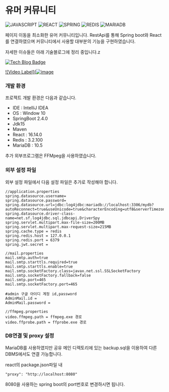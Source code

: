 # 유머 커뮤니티

![JAVASCRIPT](https://img.shields.io/badge/Javascript-F7DF1E?style=plastic&logo=Javascript&logoColor=white)
![REACT](https://img.shields.io/badge/REACT-61DAFB?style=plastic&logo=REACT&logoColor=white)
![SPRING](https://img.shields.io/badge/SPRING-6DB33F?style=plastic&logo=SPRING&logoColor=white)
![REDIS](https://img.shields.io/badge/REDIS-DC382D?style=plastic&logo=REDIS&logoColor=white)
![MARIADB](https://img.shields.io/badge/MariaDB-003545?style=plastic&logo=MariaDB&logoColor=white)


페이지 이동을 최소화한 유머 커뮤니티입니다.
RestApi를 통해 Spring boot와 React를 연결하였으며 커뮤니티에서 사용할 대부분의 기능을 구현하였습니다.

자세한 이슈들은 아래 기술블로그에 정리 중입니다.z


[![Tech Blog Badge](http://img.shields.io/badge/-Tech%20blog-black?style=flat-square&logo=github&link=https://fri-seono.tistory.com/)](https://fri-seono.tistory.com/)

[![Video Label](![image](https://user-images.githubusercontent.com/47937302/113028395-2e396e80-91c6-11eb-9cc9-7bdadda7ca82.png)](https://youtu.be/qTR4-21yZHU)


### 개발 환경

프로젝트 개발 환경은 다음과 같습니다.

* IDE : IntelliJ IDEA
* OS : Window 10
* SpringBoot 2.4.0
* Jdk15
* Maven
* React : 16.14.0
* Redis : 3.2.100
* MariaDB : 10.5

추가 외부프로그램은 FFMpeg을 사용하였습니다.

### 외부 설정 파일

외부 설정 파일에서 다음 설정 파일은 추가로 작성해야 합니다.

```
//application.properties
spring.datasource.username=
spring.datasource.password=
spring.datasource.url=jdbc:log4jdbc:mariadb://localhost:3306/mydb?autoReconnect=true&useUnicode=true&characterEncoding=utf8&serverTimezone=UTC
spring.datasource.driver-class-name=net.sf.log4jdbc.sql.jdbcapi.DriverSpy
spring.servlet.multipart.max-file-size=200MB
spring.servlet.multipart.max-request-size=215MB
spring.cache.type = redis
spring.redis.host = 127.0.0.1
spring.redis.port = 6379
spring.jwt.secret = 

//mail.properties
mail.smtp.auth=true
mail.smtp.starttls.required=true
mail.smtp.starttls.enable=true
mail.smtp.socketFactory.class=javax.net.ssl.SSLSocketFactory
mail.smtp.socketFactory.fallback=false
mail.smtp.port=465
mail.smtp.socketFactory.port=465

#admin 구글 아이디 계정 id,password
AdminMail.id = 
AdminMail.password = 

//ffmpeg.properties
video.ffmpeg.path = ffmpeg.exe 경로
video.ffprobe.path = ffprobe.exe 경로

```

### DB연결 및 proxy 설정

MariaDB를 사용하였지만 공유 메인 디렉토리에 있는 backup.sql을 이용하여 다른 DBMS에서도 연결 가능합니다.

react의 package.json파일 내 
```
"proxy": "http://localhost:8080"
```
8080을 사용하는 spring boot의 port번호로 변경하시면 됩니다.





